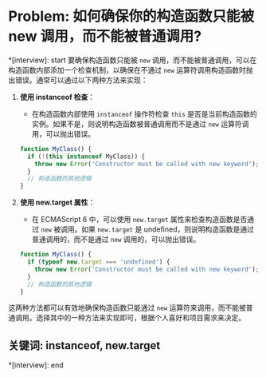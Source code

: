 # Problem: 如何确保你的构造函数只能被 new 调用，而不能被普通调用?

*[interview]: start
要确保构造函数只能被 `new` 调用，而不能被普通调用，可以在构造函数内部添加一个检查机制，以确保在不通过 `new` 运算符调用构造函数时抛出错误。通常可以通过以下两种方法来实现：

1. **使用 instanceof 检查**：
   - 在构造函数内部使用 `instanceof` 操作符检查 `this` 是否是当前构造函数的实例。如果不是，则说明构造函数被普通调用而不是通过 `new` 运算符调用，可以抛出错误。
   ```javascript
   function MyClass() {
     if (!(this instanceof MyClass)) {
       throw new Error('Constructor must be called with new keyword');
     }
     // 构造函数的其他逻辑
   }
   ```

2. **使用 new.target 属性**：
   - 在 ECMAScript 6 中，可以使用 `new.target` 属性来检查构造函数是否通过 `new` 被调用。如果 `new.target` 是 undefined，则说明构造函数是通过普通调用的，而不是通过 `new` 调用的，可以抛出错误。
   ```javascript
   function MyClass() {
     if (typeof new.target === 'undefined') {
       throw new Error('Constructor must be called with new keyword');
     }
     // 构造函数的其他逻辑
   }
   ```

这两种方法都可以有效地确保构造函数只能通过 `new` 运算符来调用，而不能被普通调用。选择其中的一种方法来实现即可，根据个人喜好和项目需求来决定。

## 关键词: instanceof, new.target
*[interview]: end
